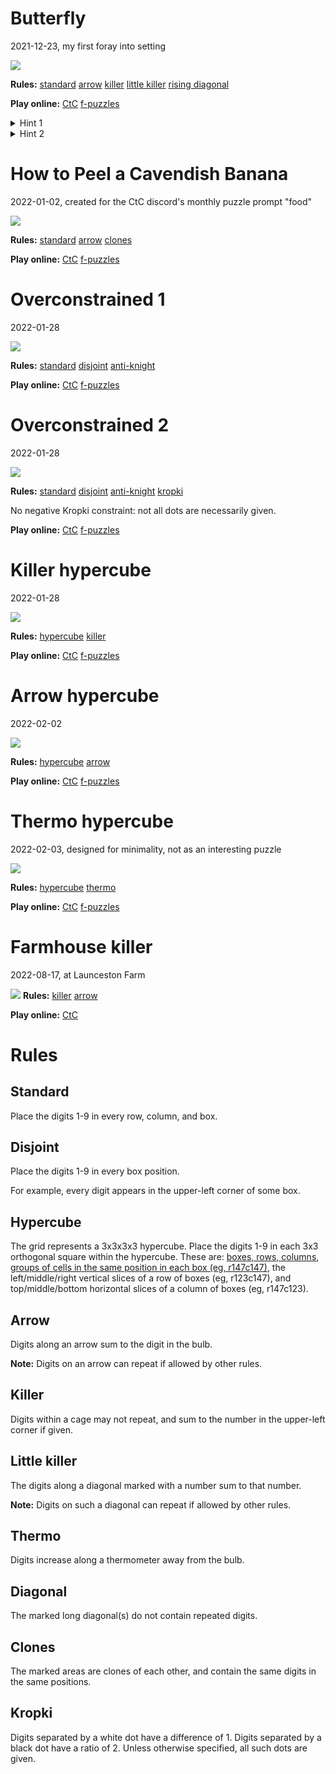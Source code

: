 # Butterfly

2021-12-23, my first foray into setting

![](butterfly.png)

**Rules:**
[standard](#standard)
[arrow](#arrow)
[killer](#killer)
[little killer](#little-killer)
[rising diagonal](#diagonal)

**Play online:**
[CtC](https://tinyurl.com/b7twmz48)
[f-puzzles](https://f-puzzles.com/?id=yxnpswht)

<details>
<summary>Hint 1</summary> 
The upper-right arrows are very restricted: what digits can appear in r3c5 and r5c7?
</details>

<details>
<summary>Hint 2</summary> 
Consider applying set theory to the red and blue regions here: https://tinyurl.com/bp7u2pv5.
</details>

# How to Peel a Cavendish Banana

2022-01-02, created for the CtC discord's monthly puzzle prompt "food"

![](cavendish-banana.png)

**Rules:**
[standard](#standard)
[arrow](#arrow)
[clones](#clones)

**Play online:**
[CtC](https://tinyurl.com/5a7kve6r)
[f-puzzles](https://f-puzzles.com/?id=y28knjuw)

# Overconstrained 1

2022-01-28

![](overconstrained-1.png)

**Rules:**
[standard](#standard)
[disjoint](#disjoint)
[anti-knight](#anti-knight)

**Play online:**
[CtC](https://tinyurl.com/2p9a9kxh)
[f-puzzles](https://f-puzzles.com/?id=ycenxedq)

# Overconstrained 2

2022-01-28

![](overconstrained-2.png)

**Rules:**
[standard](#standard)
[disjoint](#disjoint)
[anti-knight](#anti-knight)
[kropki](#kropki)

No negative Kropki constraint: not all dots are necessarily given.

**Play online:**
[CtC](https://tinyurl.com/2p8pf4t3)
[f-puzzles](https://f-puzzles.com/?id=y9jvczpk)

# Killer hypercube

2022-01-28

![](killer-hypercube.png)

**Rules:**
[hypercube](#hypercube)
[killer](#killer)

**Play online:**
[CtC](https://tinyurl.com/mvxkfnh6)
[f-puzzles](https://f-puzzles.com/?id=yddv7dur)

# Arrow hypercube

2022-02-02

![](arrow-hypercube.png)

**Rules:**
[hypercube](#hypercube)
[arrow](#arrow)

**Play online:**
[CtC](https://tinyurl.com/4xv3jc6d)
[f-puzzles](https://f-puzzles.com/?id=y74otltk)

# Thermo hypercube

2022-02-03, designed for minimality, not as an interesting puzzle

![](thermo-hypercube.png)

**Rules:**
[hypercube](#hypercube)
[thermo](#thermo)

**Play online:**
[CtC](https://tinyurl.com/yc488r77)
[f-puzzles](https://f-puzzles.com/?id=y8wrjhla)

# Farmhouse killer

2022-08-17, at Launceston Farm

![](farmhouse-killer.png)
**Rules:**
[killer](#killer)
[arrow](#arrow)

**Play online:**
[CtC](https://tinyurl.com/5xx8n89k)

# Rules

## Standard

Place the digits 1-9 in every row, column, and box.

## Disjoint

Place the digits 1-9 in every box position.

For example, every digit appears in the upper-left corner of some box.

## Hypercube

The grid represents a 3x3x3x3 hypercube.
Place the digits 1-9 in each 3x3 orthogonal square within the hypercube.
These are: [boxes, rows, columns](#standard),
[groups of cells in the same position in each box (eg, r147c147)](#disjoint),
the left/middle/right vertical slices of a row of boxes (eg, r123c147), and
top/middle/bottom horizontal slices of a column of boxes (eg, r147c123).

## Arrow

Digits along an arrow sum to the digit in the bulb.

**Note:** Digits on an arrow can repeat if allowed by other rules.

## Killer

Digits within a cage may not repeat, and sum to the number in the upper-left corner if given.

## Little killer

The digits along a diagonal marked with a number sum to that number.

**Note:** Digits on such a diagonal can repeat if allowed by other rules.

## Thermo

Digits increase along a thermometer away from the bulb.

## Diagonal

The marked long diagonal(s) do not contain repeated digits.

## Clones

The marked areas are clones of each other, and contain the same digits in the same positions.

## Kropki

Digits separated by a white dot have a difference of 1.
Digits separated by a black dot have a ratio of 2.
Unless otherwise specified, all such dots are given.
